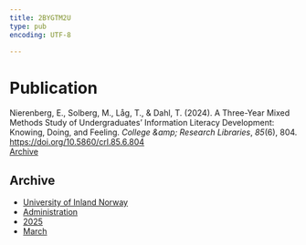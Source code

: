 ```yaml
---
title: 2BYGTM2U
type: pub
encoding: UTF-8

---
```

<h1>Publication</h1>
<article id="csl-bib-container-2BYGTM2U" class="csl-bib-container">
  <div class="csl-bib-body"> <div class="csl-entry">Nierenberg, E., Solberg, M., Låg, T., &#38; Dahl, T. (2024). A Three-Year Mixed Methods Study of Undergraduates’ Information Literacy Development: Knowing, Doing, and Feeling. <i>College &#38;amp; Research Libraries</i>, <i>85</i>(6), 804. <a href="https://doi.org/10.5860/crl.85.6.804">https://doi.org/10.5860/crl.85.6.804</a></div> </div>
  <div class="csl-bib-buttons">
    <a href="#taxonomy-article-2BYGTM2U" alt="archive" class="csl-bib-button">Archive</a>
  </div>
  <div id="csl-bib-meta-container-2BYGTM2U"></div>
</article>
<div id="csl-bib-meta-2BYGTM2U" class="csl-bib-meta">
  <article id="taxonomy-article-2BYGTM2U" class="taxonomy-article">
    <h1>Archive</h1>
    <ul>
      <li><a href="{{< params subfolder >}}en/archive/?key=3DCRN523">University of Inland Norway</a></li>
      <li><a href="{{< params subfolder >}}en/archive/?key=QP7PBTSZ">Administration</a></li>
      <li><a href="{{< params subfolder >}}en/archive/?key=KCCM9JTS">2025</a></li>
      <li><a href="{{< params subfolder >}}en/archive/?key=CC2BY6ZP">March</a></li>
    </ul>
  </article>
</div>
